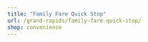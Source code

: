```yaml
---
title: "Family Fare Quick Stop"
url: /grand-rapids/family-fare-quick-stop/
shop: convenience
---
```

